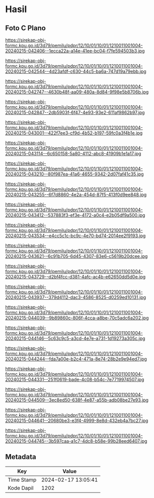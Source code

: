 # Hasil

## Foto C Plano

https://sirekap-obj-formc.kpu.go.id/3d79/pemilu/pdpr/12/10/01/10/01/1210011001004-20240215-042406--1ecca22a-a14e-41ee-bc04-f7fe594503b3.jpg

https://sirekap-obj-formc.kpu.go.id/3d79/pemilu/pdpr/12/10/01/10/01/1210011001004-20240215-042544--4d23afdf-c630-44c5-ba6a-747d19a79ebb.jpg

https://sirekap-obj-formc.kpu.go.id/3d79/pemilu/pdpr/12/10/01/10/01/1210011001004-20240215-042747--4630b48f-aa09-480a-8d84-9f98e5b8706b.jpg

https://sirekap-obj-formc.kpu.go.id/3d79/pemilu/pdpr/12/10/01/10/01/1210011001004-20240215-042847--2db5903f-6f47-4e93-93e2-611af9862b97.jpg

https://sirekap-obj-formc.kpu.go.id/3d79/pemilu/pdpr/12/10/01/10/01/1210011001004-20240215-043001--422f7ee3-cf9d-4b52-b197-59fc0a3f4b1e.jpg

https://sirekap-obj-formc.kpu.go.id/3d79/pemilu/pdpr/12/10/01/10/01/1210011001004-20240215-043114--6c650158-5a80-4112-abc8-41909b1e1a17.jpg

https://sirekap-obj-formc.kpu.go.id/3d79/pemilu/pdpr/12/10/01/10/01/1210011001004-20240215-043210--80f987ea-41a6-4655-9342-2d07faf41c35.jpg

https://sirekap-obj-formc.kpu.go.id/3d79/pemilu/pdpr/12/10/01/10/01/1210011001004-20240215-043255--6f7d8860-4e2a-454d-87f5-413f0d9ee848.jpg

https://sirekap-obj-formc.kpu.go.id/3d79/pemilu/pdpr/12/10/01/10/01/1210011001004-20240215-043412--537883f3-ef3e-4172-a0c4-e2b05df9a500.jpg

https://sirekap-obj-formc.kpu.go.id/3d79/pemilu/pdpr/12/10/01/10/01/1210011001004-20240215-043534--e4cc5c1c-bc9c-4e70-bd74-2014ee2f9193.jpg

https://sirekap-obj-formc.kpu.go.id/3d79/pemilu/pdpr/12/10/01/10/01/1210011001004-20240215-043621--6c91b705-6d45-4307-83e6-c5619b20dcee.jpg

https://sirekap-obj-formc.kpu.go.id/3d79/pemilu/pdpr/12/10/01/10/01/1210011001004-20240215-043729--d2bf4fcc-d381-4afc-ac4b-e62650dd5d0e.jpg

https://sirekap-obj-formc.kpu.go.id/3d79/pemilu/pdpr/12/10/01/10/01/1210011001004-20240215-043937--379d4112-dac3-4586-8525-d0259ed10131.jpg

https://sirekap-obj-formc.kpu.go.id/3d79/pemilu/pdpr/12/10/01/10/01/1210011001004-20240215-044039--9b89860c-806f-4cca-a8be-70c5adc6a202.jpg

https://sirekap-obj-formc.kpu.go.id/3d79/pemilu/pdpr/12/10/01/10/01/1210011001004-20240215-044146--5c63c9c5-a3cd-4e7e-a731-1d19273a305c.jpg

https://sirekap-obj-formc.kpu.go.id/3d79/pemilu/pdpr/12/10/01/10/01/1210011001004-20240215-044244--fda7a00e-b2c4-471a-8e74-28b2e9e94ed7.jpg

https://sirekap-obj-formc.kpu.go.id/3d79/pemilu/pdpr/12/10/01/10/01/1210011001004-20240215-044331--251f0619-bade-4c08-b54c-7e7719974507.jpg

https://sirekap-obj-formc.kpu.go.id/3d79/pemilu/pdpr/12/10/01/10/01/1210011001004-20240215-044509--3ec8ed50-638f-4e87-a55b-adb08be27e93.jpg

https://sirekap-obj-formc.kpu.go.id/3d79/pemilu/pdpr/12/10/01/10/01/1210011001004-20240215-044641--20680be3-e3f4-4999-8e8d-432eb4a7bc27.jpg

https://sirekap-obj-formc.kpu.go.id/3d79/pemilu/pdpr/12/10/01/10/01/1210011001004-20240215-044745--3b597caa-a1c7-4dc8-b58e-99b28eed6407.jpg


## Metadata

| Key        | Value               |
| ---------- | ------------------- |
| Time Stamp | 2024-02-17 13:05:41 |
| Kode Dapil | 1202                |



